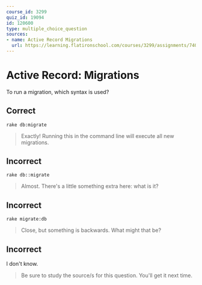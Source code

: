 ```yaml
---
course_id: 3299
quiz_id: 19094
id: 120600
type: multiple_choice_question
sources:
- name: Active Record Migrations
  url: https://learning.flatironschool.com/courses/3299/assignments/74082?module_item_id=143904
---
```


# Active Record: Migrations

To run a migration, which syntax is used?

## Correct

```
rake db:migrate
```

> Exactly! Running this in the command line will execute all new migrations.

## Incorrect

```
rake db::migrate
```

> Almost. There's a little something extra here: what is it?

## Incorrect

```
rake migrate:db
```

> Close, but something is backwards. What might that be?

## Incorrect

I don't know.

> Be sure to study the source/s for this question. You'll get it next time.
